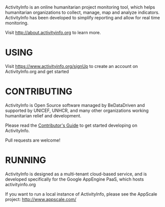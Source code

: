 
ActivityInfo is an online humanitarian project monitoring tool, 
which helps humanitarian organizations to collect, manage, map 
and analyze indicators. ActivityInfo has been developed to 
simplify reporting and allow for real time monitoring.

Visit http://about.activityinfo.org to learn more.

USING
=====

Visit https://www.activityinfo.org/signUp to create an account on 
ActivityInfo.org and get started


CONTRIBUTING
============

ActivityInfo is Open Source software managed by BeDataDriven and 
supported by UNICEF, UNHCR, and many other organizations working 
humanitarian relief and development.

Please read the [Contributor's Guide](CONTRIBUTING.md) to get started developing on ActivityInfo.

Pull requests are welcome!


RUNNING
=======

ActivityInfo is designed as a multi-tenant cloud-based service, and 
is developed specifically for the Google AppEngine PaaS, which 
hosts activityinfo.org

If you want to run a local instance of ActivityInfo, please 
see the AppScale project: http://www.appscale.com/



